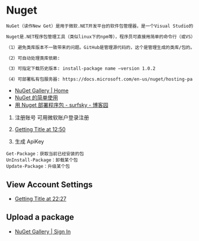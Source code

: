 # Nuget

```txt
NuGet（读作New Get）是用于微软.NET开发平台的软件包管理器，是一个Visual Studio的扩展。

Nuget是.NET程序包管理工具（类似linux下的npm等），程序员可直接用简单的命令行（或VS）下载包。好处：

（1）避免类库版本不一致带来的问题。GitHub是管理源代码的，这个是管理生成的类库/包的。

（2）可自动处理类库依赖:

（3）可指定下载历史版本: install-package name –version 1.0.2

（4）可部署私有包服务器: https://docs.microsoft.com/en-us/nuget/hosting-packages/overview
```

- [NuGet Gallery | Home](https://www.nuget.org/)
- [NuGet 的简单使用](https://www.cnblogs.com/nizhenghua/p/6422078.html)
- [用 Nuget 部署程序包 - surfsky - 博客园](https://www.cnblogs.com/surfsky/p/8072993.html)

1. 注册账号 可用微软账户登录注册
2. [Getting Title at 12:50](http://www.nuget.org)

3. 生成 ApiKey

```shell
Get-Package：获取当前已经安装的包
UnInstall-Package：卸载某个包
Update-Package：升级某个包
```

## View Account Settings

- [Getting Title at 22:27](https://www.nuget.org/account)

## Upload a package

- [NuGet Gallery | Sign In](https://www.nuget.org/packages/manage/upload)
